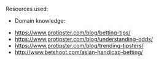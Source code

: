 Resources used:
- Domain knowledge:
* https://www.protipster.com/blog/betting-tips/
* https://www.protipster.com/blog/understanding-odds/
* https://www.protipster.com/blog/trending-tipsters/
* http://www.betshoot.com/asian-handicap-betting/
